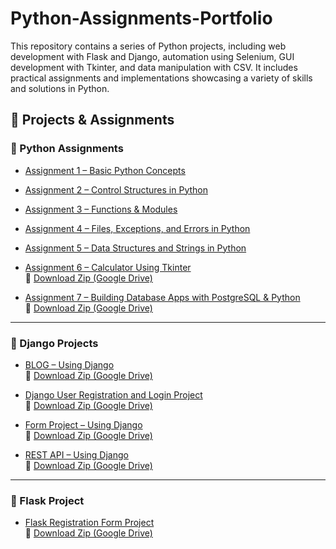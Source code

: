 # Python-Assignments-Portfolio
This repository contains a series of Python projects, including web development with Flask and Django, automation using Selenium, GUI development with Tkinter, and data manipulation with CSV. It includes practical assignments and implementations showcasing a variety of skills and solutions in Python.

## 📁 Projects & Assignments

### 🔹 Python Assignments

- [Assignment 1 – Basic Python Concepts](Assignment_1/)

- [Assignment 2 – Control Structures in Python](Assignment_2/)

- [Assignment 3 – Functions & Modules](Assignment_3/)

- [Assignment 4 – Files, Exceptions, and Errors in Python](Assignment_4/)

- [Assignment 5 – Data Structures and Strings in Python](Assignment_5/)

- [Assignment 6 – Calculator Using Tkinter](Assignment_6/)  
  🔗 [Download Zip (Google Drive)](https://drive.google.com/file/d/12Sotdxh6u6SWJLteYpItKOR4eCWlP3Mq/view?usp=sharing)

- [Assignment 7 – Building Database Apps with PostgreSQL & Python](Assignment_7/)  
  🔗 [Download Zip (Google Drive)](https://drive.google.com/file/d/12XER0tVd7Lc09YLhWN01z_5jIdRFbRdj/view?usp=sharing)

---

### 🔸 Django Projects

- [BLOG – Using Django](BLOG_Using_Django/)  
  🔗 [Download Zip (Google Drive)](https://drive.google.com/file/d/12MuOcsoey-0qzTzUTx6QHPnQZjmaQIwO/view?usp=sharing)

- [Django User Registration and Login Project](Django-User_Registration_And_Login_Project/)  
  🔗 [Download Zip (Google Drive)](https://drive.google.com/file/d/1B5N5wmMHBOr7L-iyI9Xn0B-GFkIGqrmJ/view?usp=sharing)

- [Form Project – Using Django](FORM_Using_Django/)  
  🔗 [Download Zip (Google Drive)](https://drive.google.com/file/d/16zqMWKsJoIkFvdLhefLpgTrCRQo1KPO1/view?usp=sharing)

- [REST API – Using Django](Implementing_REST_API_Using_Django/)  
  🔗 [Download Zip (Google Drive)](https://drive.google.com/file/d/1SnQuz77vzmABufqIVC5O1fyq5nmLvCRT/view?usp=sharing)

---

### 🔹 Flask Project

- [Flask Registration Form Project](Flask-Registration_form_project/)  
  🔗 [Download Zip (Google Drive)](https://drive.google.com/file/d/1zK369Bq3H4JXG9dhrXRasRZ7hgznh34F/view?usp=sharing)

